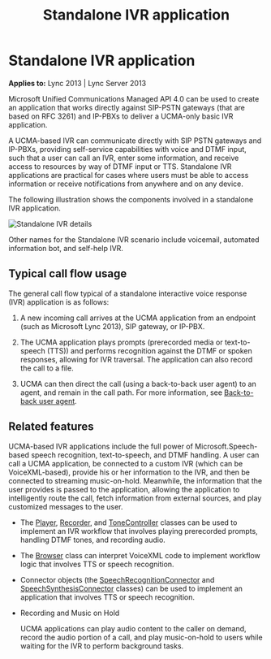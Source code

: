 ﻿---
title: Standalone IVR application
TOCTitle: Standalone IVR application
ms:assetid: e824ca31-c9fa-4ba6-99de-bdc090e3547c
ms:mtpsurl: https://msdn.microsoft.com/library/Dn465937(v=office.15)
ms:contentKeyID: 57102431
ms.date: 07/25/2014
mtps_version: v=office.15
---

# Standalone IVR application


**Applies to:** Lync 2013 | Lync Server 2013

Microsoft Unified Communications Managed API 4.0 can be used to create an application that works directly against SIP-PSTN gateways (that are based on RFC 3261) and IP-PBXs to deliver a UCMA-only basic IVR application.

A UCMA-based IVR can communicate directly with SIP PSTN gateways and IP-PBXs, providing self-service capabilities with voice and DTMF input, such that a user can call an IVR, enter some information, and receive access to resources by way of DTMF input or TTS. Standalone IVR applications are practical for cases where users must be able to access information or receive notifications from anywhere and on any device.

The following illustration shows the components involved in a standalone IVR application.

![Standalone IVR details](images/Dn465937.UCMA-StandaloneIVR2(Office.15).jpg "Standalone IVR details")

Other names for the Standalone IVR scenario include voicemail, automated information bot, and self-help IVR.

## Typical call flow usage

The general call flow typical of a standalone interactive voice response (IVR) application is as follows:

1.  A new incoming call arrives at the UCMA application from an endpoint (such as Microsoft Lync 2013), SIP gateway, or IP-PBX.

2.  The UCMA application plays prompts (prerecorded media or text-to-speech (TTS)) and performs recognition against the DTMF or spoken responses, allowing for IVR traversal. The application can also record the call to a file.

3.  UCMA can then direct the call (using a back-to-back user agent) to an agent, and remain in the call path. For more information, see [Back-to-back user agent](back-to-back-user-agent.md).

## Related features

UCMA-based IVR applications include the full power of Microsoft.Speech-based speech recognition, text-to-speech, and DTMF handling. A user can call a UCMA application, be connected to a custom IVR (which can be VoiceXML-based), provide his or her information to the IVR, and then be connected to streaming music-on-hold. Meanwhile, the information that the user provides is passed to the application, allowing the application to intelligently route the call, fetch information from external sources, and play customized messages to the user.

  - The [Player](https://msdn.microsoft.com/library/hh349780\(v=office.15\)), [Recorder](https://msdn.microsoft.com/library/hh381624\(v=office.15\)), and [ToneController](https://msdn.microsoft.com/library/hh349643\(v=office.15\)) classes can be used to implement an IVR workflow that involves playing prerecorded prompts, handling DTMF tones, and recording audio.

  - The [Browser](https://msdn.microsoft.com/library/gg452712\(v=office.15\)) class can interpret VoiceXML code to implement workflow logic that involves TTS or speech recognition.

  - Connector objects (the [SpeechRecognitionConnector](https://msdn.microsoft.com/library/hh383253\(v=office.15\)) and [SpeechSynthesisConnector](https://msdn.microsoft.com/library/hh349773\(v=office.15\)) classes) can be used to implement an application that involves TTS or speech recognition.

  - Recording and Music on Hold
    
    UCMA applications can play audio content to the caller on demand, record the audio portion of a call, and play music-on-hold to users while waiting for the IVR to perform background tasks.

